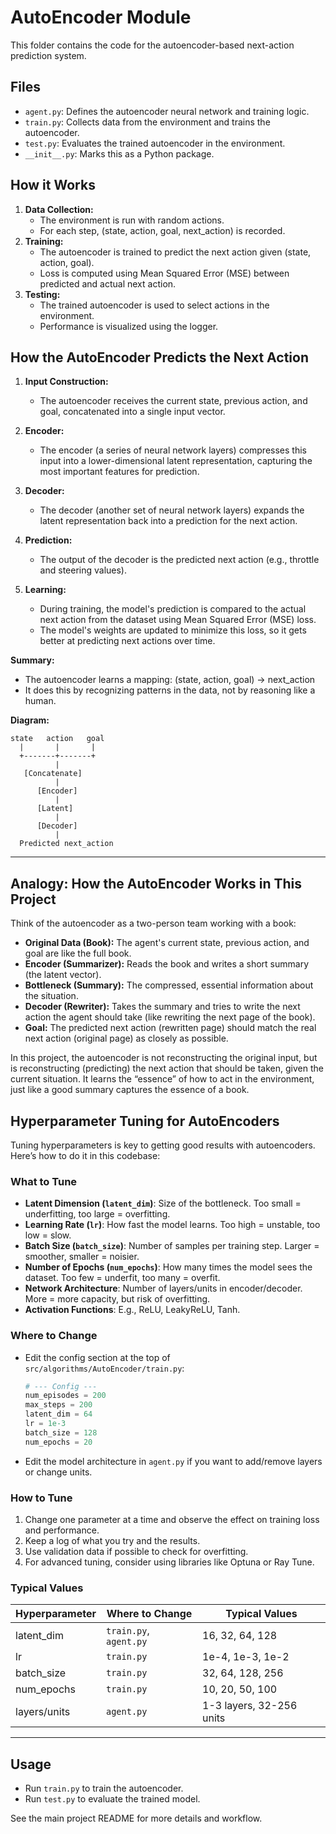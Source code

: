# AutoEncoder Module

This folder contains the code for the autoencoder-based next-action prediction system.

## Files
- `agent.py`: Defines the autoencoder neural network and training logic.
- `train.py`: Collects data from the environment and trains the autoencoder.
- `test.py`: Evaluates the trained autoencoder in the environment.
- `__init__.py`: Marks this as a Python package.

## How it Works
1. **Data Collection:**
   - The environment is run with random actions.
   - For each step, (state, action, goal, next_action) is recorded.
2. **Training:**
   - The autoencoder is trained to predict the next action given (state, action, goal).
   - Loss is computed using Mean Squared Error (MSE) between predicted and actual next action.
3. **Testing:**
   - The trained autoencoder is used to select actions in the environment.
   - Performance is visualized using the logger.


## How the AutoEncoder Predicts the Next Action

1. **Input Construction:**
   - The autoencoder receives the current state, previous action, and goal, concatenated into a single input vector.

2. **Encoder:**
   - The encoder (a series of neural network layers) compresses this input into a lower-dimensional latent representation, capturing the most important features for prediction.

3. **Decoder:**
   - The decoder (another set of neural network layers) expands the latent representation back into a prediction for the next action.

4. **Prediction:**
   - The output of the decoder is the predicted next action (e.g., throttle and steering values).

5. **Learning:**
   - During training, the model's prediction is compared to the actual next action from the dataset using Mean Squared Error (MSE) loss.
   - The model's weights are updated to minimize this loss, so it gets better at predicting next actions over time.

**Summary:**
- The autoencoder learns a mapping: (state, action, goal) → next_action
- It does this by recognizing patterns in the data, not by reasoning like a human.

**Diagram:**

```
state   action   goal
  |       |       |
  +-------+-------+
          |
   [Concatenate]
          |
      [Encoder]
          |
      [Latent]
          |
      [Decoder]
          |
  Predicted next_action
```


---

## Analogy: How the AutoEncoder Works in This Project

Think of the autoencoder as a two-person team working with a book:

- **Original Data (Book):** The agent's current state, previous action, and goal are like the full book.
- **Encoder (Summarizer):** Reads the book and writes a short summary (the latent vector).
- **Bottleneck (Summary):** The compressed, essential information about the situation.
- **Decoder (Rewriter):** Takes the summary and tries to write the next action the agent should take (like rewriting the next page of the book).
- **Goal:** The predicted next action (rewritten page) should match the real next action (original page) as closely as possible.

In this project, the autoencoder is not reconstructing the original input, but is reconstructing (predicting) the next action that should be taken, given the current situation. It learns the “essence” of how to act in the environment, just like a good summary captures the essence of a book.


## Hyperparameter Tuning for AutoEncoders

Tuning hyperparameters is key to getting good results with autoencoders. Here’s how to do it in this codebase:

### What to Tune

- **Latent Dimension (`latent_dim`)**: Size of the bottleneck. Too small = underfitting, too large = overfitting.
- **Learning Rate (`lr`)**: How fast the model learns. Too high = unstable, too low = slow.
- **Batch Size (`batch_size`)**: Number of samples per training step. Larger = smoother, smaller = noisier.
- **Number of Epochs (`num_epochs`)**: How many times the model sees the dataset. Too few = underfit, too many = overfit.
- **Network Architecture**: Number of layers/units in encoder/decoder. More = more capacity, but risk of overfitting.
- **Activation Functions**: E.g., ReLU, LeakyReLU, Tanh.

### Where to Change

- Edit the config section at the top of `src/algorithms/AutoEncoder/train.py`:
   ```python
   # --- Config ---
   num_episodes = 200
   max_steps = 200
   latent_dim = 64
   lr = 1e-3
   batch_size = 128
   num_epochs = 20
   ```
- Edit the model architecture in `agent.py` if you want to add/remove layers or change units.

### How to Tune

1. Change one parameter at a time and observe the effect on training loss and performance.
2. Keep a log of what you try and the results.
3. Use validation data if possible to check for overfitting.
4. For advanced tuning, consider using libraries like Optuna or Ray Tune.

### Typical Values

| Hyperparameter | Where to Change         | Typical Values         |
|----------------|------------------------|-----------------------|
| latent_dim     | `train.py`, `agent.py` | 16, 32, 64, 128       |
| lr             | `train.py`             | 1e-4, 1e-3, 1e-2      |
| batch_size     | `train.py`             | 32, 64, 128, 256      |
| num_epochs     | `train.py`             | 10, 20, 50, 100       |
| layers/units   | `agent.py`             | 1-3 layers, 32-256 units |

---

## Usage
- Run `train.py` to train the autoencoder.
- Run `test.py` to evaluate the trained model.

See the main project README for more details and workflow.
